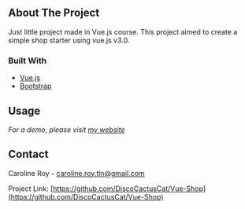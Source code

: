 

<!-- ABOUT THE PROJECT -->
## About The Project



Just little project made in Vue.js course.
This project aimed to create a simple shop starter using vue.js v3.0.

### Built With
* [Vue.js](https://vuejs.org/)
* [Bootstrap](https://getbootstrap.com)



<!-- USAGE EXAMPLES -->
## Usage



_For a demo, please visit [my website](http://projects.caroline-roy.com/vue/vue-shop/)_




<!-- CONTACT -->
## Contact

Caroline Roy - caroline.roy.tln@gmail.com

Project Link: [https://github.com/DiscoCactusCat/Vue-Shop](https://github.com/DiscoCactusCat/Vue-Shop)


